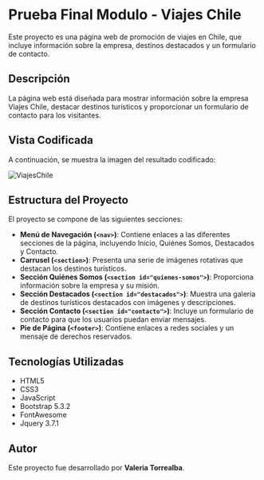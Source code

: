 # Prueba Final Modulo - Viajes Chile

Este proyecto es una página web de promoción de viajes en Chile, que incluye información sobre la empresa, destinos destacados y un formulario de contacto.

## Descripción

La página web está diseñada para mostrar información sobre la empresa Viajes Chile, destacar destinos turísticos y proporcionar un formulario de contacto para los visitantes.

## Vista Codificada

A continuación, se muestra la imagen del resultado codificado:

![ViajesChile](assets/screenshot/ViajesChile.png)

## Estructura del Proyecto

El proyecto se compone de las siguientes secciones:

- **Menú de Navegación (`<nav>`)**: Contiene enlaces a las diferentes secciones de la página, incluyendo Inicio, Quiénes Somos, Destacados y Contacto.
- **Carrusel (`<section>`)**: Presenta una serie de imágenes rotativas que destacan los destinos turísticos.
- **Sección Quiénes Somos (`<section id="quienes-somos">`)**: Proporciona información sobre la empresa y su misión.
- **Sección Destacados (`<section id="destacados">`)**: Muestra una galería de destinos turísticos destacados con imágenes y descripciones.
- **Sección Contacto (`<section id="contacto">`)**: Incluye un formulario de contacto para que los usuarios puedan enviar mensajes.
- **Pie de Página (`<footer>`)**: Contiene enlaces a redes sociales y un mensaje de derechos reservados.

## Tecnologías Utilizadas

- HTML5
- CSS3
- JavaScript
- Bootstrap 5.3.2
- FontAwesome
- Jquery 3.7.1

## Autor

Este proyecto fue desarrollado por **Valeria Torrealba**.
